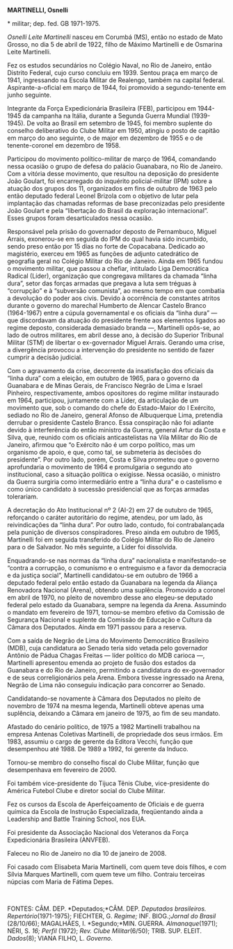 **MARTINELLI, Osnelli**

\* militar; dep. fed. GB 1971-1975.

*Osnelli Leite Martinelli* nasceu em Corumbá (MS), então no estado de
Mato Grosso, no dia 5 de abril de 1922, filho de Máximo Martinelli e de
Osmarina Leite Martinelli.

Fez os estudos secundários no Colégio Naval, no Rio de Janeiro, então
Distrito Federal, cujo curso concluiu em 1939. Sentou praça em março de
1941, ingressando na Escola Militar de Realengo, também na capital
federal. Aspirante-a-oficial em março de 1944, foi promovido a
segundo-tenente em junho seguinte.

Integrante da Força Expedicionária Brasileira (FEB), participou em
1944-1945 da campanha na Itália, durante a Segunda Guerra Mundial
(1939-1945). De volta ao Brasil em setembro de 1945, foi membro suplente
do conselho deliberativo do Clube Militar em 1950, atingiu o posto de
capitão em março do ano seguinte, o de major em dezembro de 1955 e o de
tenente-coronel em dezembro de 1958.

Participou do movimento político-militar de março de 1964, comandando
nessa ocasião o grupo de defesa do palácio Guanabara, no Rio de Janeiro.
Com a vitória desse movimento, que resultou na deposição do presidente
João Goulart, foi encarregado do inquérito policial-militar (IPM) sobre
a atuação dos grupos dos 11, organizados em fins de outubro de 1963 pelo
então deputado federal Leonel Brizola com o objetivo de lutar pela
implantação das chamadas reformas de base preconizadas pelo presidente
João Goulart e pela “libertação do Brasil da exploração internacional”.
Esses grupos foram desarticulados nessa ocasião.

Responsável pela prisão do governador deposto de Pernambuco, Miguel
Arrais, exonerou-se em seguida do IPM do qual havia sido incumbido,
sendo preso então por 15 dias no forte de Copacabana. Dedicado ao
magistério, exerceu em 1965 as funções de adjunto catedrático de
geografia geral no Colégio Militar do Rio de Janeiro. Ainda em 1965
fundou o movimento militar, que passou a chefiar, intitulado Liga
Democrática Radical (Líder), organização que congregava militares da
chamada “linha dura”, setor das forças armadas que pregava a luta sem
tréguas à “corrupção” e à “subversão comunista”, ao mesmo tempo em que
combatia a devolução do poder aos civis. Devido à ocorrência de
constantes atritos durante o governo do marechal Humberto de Alencar
Castelo Branco (1964-1967) entre a cúpula governamental e os oficiais da
“linha dura” — que discordavam da atuação do presidente frente aos
elementos ligados ao regime deposto, considerada demasiado branda —,
Martinelli opôs-se, ao lado de outros militares, em abril desse ano, à
decisão do Superior Tribunal Militar (STM) de libertar o ex-governador
Miguel Arrais. Gerando uma crise, a divergência provocou a intervenção
do presidente no sentido de fazer cumprir a decisão judicial.

Com o agravamento da crise, decorrente da insatisfação dos oficiais da
“linha dura” com a eleição, em outubro de 1965, para o governo da
Guanabara e de Minas Gerais, de Francisco Negrão de Lima e Israel
Pinheiro, respectivamente, ambos opositores do regime militar instaurado
em 1964, participou, juntamente com a Líder, da articulação de um
movimento que, sob o comando do chefe do Estado-Maior do I Exército,
sediado no Rio de Janeiro, general Afonso de Albuquerque Lima, pretendia
derrubar o presidente Castelo Branco. Essa conspiração não foi adiante
devido à interferência do então ministro da Guerra, general Artur da
Costa e Silva, que, reunido com os oficiais anticastelistas na Vila
Militar do Rio de Janeiro, afirmou que “o Exército não é um corpo
político, mas um organismo de apoio, e que, como tal, se submeteria às
decisões do presidente”. Por outro lado, porém, Costa e Silva prometeu
que o governo aprofundaria o movimento de 1964 e promulgaria o segundo
ato institucional, caso a situação política o exigisse. Nessa ocasião, o
ministro da Guerra surgiria como intermediário entre a “linha dura” e o
castelismo e como único candidato à sucessão presidencial que as forças
armadas tolerariam.

A decretação do Ato Institucional nº 2 (AI-2) em 27 de outubro de 1965,
reforçando o caráter autoritário do regime, atendeu, por um lado, às
reivindicações da “linha dura”. Por outro lado, contudo, foi
contrabalançada pela punição de diversos conspiradores. Preso ainda em
outubro de 1965, Martinelli foi em seguida transferido do Colégio
Militar do Rio de Janeiro para o de Salvador. No mês seguinte, a Líder
foi dissolvida.

Enquadrando-se nas normas da “linha dura” nacionalista e manifestando-se
“contra a corrupção, o comunismo e o entreguismo e a favor da democracia
e da justiça social”, Martinelli candidatou-se em outubro de 1966 a
deputado federal pelo então estado da Guanabara na legenda da Aliança
Renovadora Nacional (Arena), obtendo uma suplência. Promovido a coronel
em abril de 1970, no pleito de novembro desse ano elegeu-se deputado
federal pelo estado da Guanabara, sempre na legenda da Arena. Assumindo
o mandato em fevereiro de 1971, tornou-se membro efetivo da Comissão de
Segurança Nacional e suplente da Comissão de Educação e Cultura da
Câmara dos Deputados. Ainda em 1971 passou para a reserva.

Com a saída de Negrão de Lima do Movimento Democrático Brasileiro (MDB),
cuja candidatura ao Senado teria sido vetada pelo governador Antônio de
Pádua Chagas Freitas — líder político do MDB carioca —, Martinelli
apresentou emenda ao projeto de fusão dos estados da Guanabara e do Rio
de Janeiro, permitindo a candidatura do ex-governador e de seus
correligionários pela Arena. Embora tivesse ingressado na Arena, Negrão
de Lima não conseguiu indicação para concorrer ao Senado.

Candidatando-se novamente à Câmara dos Deputados no pleito de novembro
de 1974 na mesma legenda, Martinelli obteve apenas uma suplência,
deixando a Câmara em janeiro de 1975, ao fim de seu mandato.

Afastado do cenário político, de 1975 a 1982 Martinelli trabalhou na
empresa Antenas Coletivas Martinelli, de propriedade dos seus irmãos. Em
1983, assumiu o cargo de gerente da Editora Vecchi, função que
desempenhou até 1988. De 1989 a 1992, foi gerente da Induco.

Tornou-se membro do conselho fiscal do Clube Militar, função que
desempenhava em fevereiro de 2000.

Foi também vice-presidente do Tijuca Tênis Clube, vice-presidente do
América Futebol Clube e diretor social do Clube Militar.

Fez os cursos da Escola de Aperfeiçoamento de Oficiais e de guerra
química da Escola de Instrução Especializada, freqüentando ainda a
Leadership and Battle Training School, nos EUA.

Foi presidente da Associação Nacional dos Veteranos da Força
Expedicionária Brasileira (ANVFEB).

Faleceu no Rio de Janeiro no dia 10 de janeiro de 2008.

Foi casado com Elisabeta Maria Martinelli, com quem teve dois filhos, e
com Sílvia Marques Martinelli, com quem teve um filho. Contraiu
terceiras núpcias com Maria de Fátima Depes.

 

FONTES: CÂM. DEP. *Deputados;*CÂM. DEP. *Deputados brasileiros.
Repertório*(1971-1975); FIECHTER, G. *Regime;* INF. BIOG.;*Jornal do
Brasil* (28/10/66); MAGALHÃES, I. *Segundo;*MIN. GUERRA.
*Almanaque*(1971); NÉRI, S. *16; Perfil* (1972); *Rev. Clube
Militar*(6/50); TRIB. SUP. ELEIT. *Dados*(8); VIANA FILHO, L. *Governo*.
